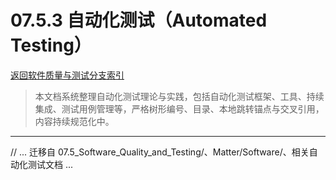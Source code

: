 # 07.5.3 自动化测试（Automated Testing）

[返回软件质量与测试分支索引](./README.md)

> 本文档系统整理自动化测试理论与实践，包括自动化测试框架、工具、持续集成、测试用例管理等，严格树形编号、目录、本地跳转锚点与交叉引用，内容持续规范化中。

---

// ... 迁移自 07.5_Software_Quality_and_Testing/、Matter/Software/、相关自动化测试文档 ...
